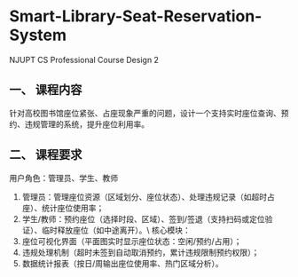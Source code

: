 # Smart-Library-Seat-Reservation-System
NJUPT CS Professional Course Design 2
## 一、 课程内容
  针对高校图书馆座位紧张、占座现象严重的问题，设计一个支持实时座位查询、预约、违规管理的系统，提升座位利用率。
## 二、 课程要求
用户角色：管理员、学生、教师
1. 管理员：管理座位资源（区域划分、座位状态）、处理违规记录（如超时占座）、统计座位使用率；
2. 学生/教师：预约座位（选择时段、区域）、签到/签退（支持扫码或定位验证）、临时释放座位（如中途离开）。\\
核心模块：
1. 座位可视化界面（平面图实时显示座位状态：空闲/预约/占用）；
2. 违规处理机制（超时未签到自动取消预约，累计违规限制预约权限）；
3. 数据统计报表（按日/周输出座位使用率、热门区域分析）。
